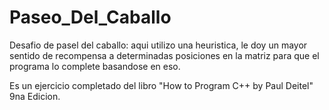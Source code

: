 # Paseo_Del_Caballo
Desafio de pasel del caballo: aqui utilizo una heuristica, le doy un mayor sentido de recompensa a determinadas posiciones en la matriz para que el programa lo complete basandose en eso.

Es un ejercicio completado del libro "How to Program C++ by Paul Deitel" 9na Edicion.
